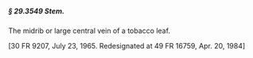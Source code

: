 ##### § 29.3549 Stem. #####

The midrib or large central vein of a tobacco leaf.

[30 FR 9207, July 23, 1965. Redesignated at 49 FR 16759, Apr. 20, 1984]